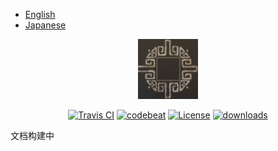 - [English](README.md)
- [Japanese](README-ja.md)
<p align="center">
<img src=".images/logo.jpg" alt="EnchantmentsEnhance" />
</p>

<p align="center">
<a href="https://travis-ci.org/HealPotion/EnchantmentsEnhance"><img src="https://travis-ci.org/HealPotion/EnchantmentsEnhance.svg?branch=master" alt="Travis CI" /></a>
<a href="https://codebeat.co/projects/github-com-healpotion-enchantmentsenhance-master"><img alt="codebeat" src="https://codebeat.co/badges/232c61d3-9e01-4266-bfa9-d1dcc25dceda" /></a>
<a href="http://www.gnu.org/licenses/gpl-3.0"><img src="https://badges.frapsoft.com/os/gpl/gpl.svg?v=102" alt="License" /></a>
<a href="https://github.com/HealPotion/EnchantmentsEnhance/releases"><img src="https://img.shields.io/github/downloads/HealPotion/EnchantmentsEnhance/total.svg" alt="downloads" /></a>
</p>

文档构建中